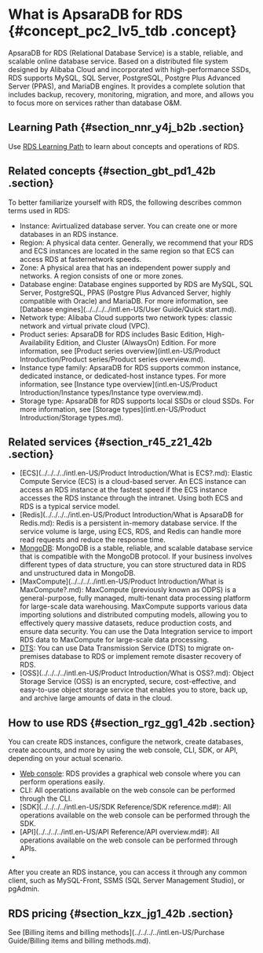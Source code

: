 # What is ApsaraDB for RDS {#concept_pc2_lv5_tdb .concept}

ApsaraDB for RDS \(Relational Database Service\) is a stable, reliable, and scalable online database service. Based on a distributed file system designed by Alibaba Cloud and incorporated with high-performance SSDs, RDS supports MySQL, SQL Server, PostgreSQL, Postgre Plus Advanced Server \(PPAS\), and MariaDB engines. It provides a complete solution that includes backup, recovery, monitoring, migration, and more, and allows you to focus more on services rather than database O&M.

## Learning Path {#section_nnr_y4j_b2b .section}

Use [RDS Learning Path](https://www.alibabacloud.com/getting-started/learningpath/rds) to learn about concepts and operations of RDS.

## Related concepts {#section_gbt_pd1_42b .section}

To better familiarize yourself with RDS, the following describes common terms used in RDS:

-   Instance: Avirtualized database server. You can create one or more databases in an RDS instance.
-   Region: A physical data center. Generally, we recommend that your RDS and ECS instances are located in the same region so that ECS can access RDS at fasternetwork speeds.
-   Zone: A physical area that has an independent power supply and networks. A region consists of one or more zones.
-   Database engine: Database engines supported by RDS are MySQL, SQL Server, PostgreSQL, PPAS \(Postgre Plus Advanced Server, highly compatible with Oracle\) and MariaDB. For more information, see [Database engines](../../../../intl.en-US/User Guide/Quick start.md).
-   Network type: Alibaba Cloud supports two network types: classic network and virtual private cloud \(VPC\).
-   Product series: ApsaraDB for RDS includes Basic Edition, High-Availability Edition, and Cluster \(AlwaysOn\) Edition. For more information, see [Product series overview](intl.en-US/Product Introduction/Product series/Product series overview.md).
-   Instance type family: ApsaraDB for RDS supports common instance, dedicated instance, or dedicated-host instance types. For more information, see [Instance type overview](intl.en-US/Product Introduction/Instance types/Instance type overview.md).
-   Storage type: ApsaraDB for RDS supports local SSDs or cloud SSDs. For more information, see [Storage types](intl.en-US/Product Introduction/Storage types.md).

## Related services {#section_r45_z21_42b .section}

-   [ECS](../../../../intl.en-US/Product Introduction/What is ECS?.md): Elastic Compute Service \(ECS\) is a cloud-based server. An ECS instance can access an RDS instance at the fastest speed if the ECS instance accesses the RDS instance through the intranet. Using both ECS and RDS is a typical service model.
-   [Redis](../../../../intl.en-US/Product Introduction/What is ApsaraDB for Redis.md): Redis is a persistent in-memory database service. If the service volume is large, using ECS, RDS, and Redis can handle more read requests and reduce the response time.
-   [MongoDB](https://www.alibabacloud.com/help/doc-detail/26558.htm): MongoDB is a stable, reliable, and scalable database service that is compatible with the MongoDB protocol. If your business involves different types of data structure, you can store structured data in RDS and unstructured data in MongoDB.
-   [MaxCompute](../../../../intl.en-US/Product Introduction/What is MaxCompute?.md): MaxCompute \(previously known as ODPS\) is a general-purpose, fully managed, multi-tenant data processing platform for large-scale data warehousing. MaxCompute supports various data importing solutions and distributed computing models, allowing you to effectively query massive datasets, reduce production costs, and ensure data security. You can use the Data Integration service to import RDS data to MaxCompute for large-scale data processing.
-   [DTS](https://www.alibabacloud.com/help/doc-detail/26592.html): You can use Data Transmission Service \(DTS\) to migrate on-premises database to RDS or implement remote disaster recovery of RDS.
-   [OSS](../../../../intl.en-US/Product Introduction/What is OSS?.md): Object Storage Service \(OSS\) is an encrypted, secure, cost-effective, and easy-to-use object storage service that enables you to store, back up, and archive large amounts of data in the cloud.

## How to use RDS {#section_rgz_gg1_42b .section}

You can create RDS instances, configure the network, create databases, create accounts, and more by using the web console, CLI, SDK, or API, depending on your actual scenario.

-   [Web console](https://rdsnext.console.aliyun.com): RDS provides a graphical web console where you can perform operations easily.
-   CLI: All operations available on the web console can be performed through the CLI.
-   [SDK](../../../../intl.en-US/SDK Reference/SDK reference.md#): All operations available on the web console can be performed through the SDK.
-   [API](../../../../intl.en-US/API Reference/API overview.md#): All operations available on the web console can be performed through APIs.
-   
After you create an RDS instance, you can access it through any common client, such as MySQL-Front, SSMS \(SQL Server Management Studio\), or pgAdmin.

## RDS pricing {#section_kzx_jg1_42b .section}

See [Billing items and billing methods](../../../../intl.en-US/Purchase Guide/Billing items and billing methods.md).

